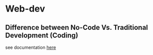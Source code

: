 # Web-dev
## Difference between No-Code Vs. Traditional Development (Coding)
see documentation [here](https://github.com/Vagan-Arora/Web-dev/blob/main/Non%20Code%20Vs%20code_base%20websites.md)
